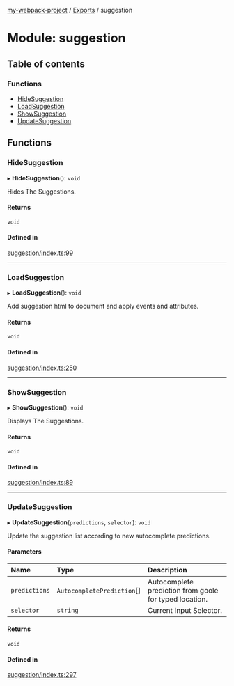 [my-webpack-project](../README.md) / [Exports](../modules.md) / suggestion

# Module: suggestion

## Table of contents

### Functions

- [HideSuggestion](suggestion.md#hidesuggestion)
- [LoadSuggestion](suggestion.md#loadsuggestion)
- [ShowSuggestion](suggestion.md#showsuggestion)
- [UpdateSuggestion](suggestion.md#updatesuggestion)

## Functions

### HideSuggestion

▸ **HideSuggestion**(): `void`

Hides The Suggestions.

#### Returns

`void`

#### Defined in

[suggestion/index.ts:99](https://github.com/hitendrarao/location/blob/56352cf/src/suggestion/index.ts#L99)

___

### LoadSuggestion

▸ **LoadSuggestion**(): `void`

Add suggestion html to document and apply events and attributes.

#### Returns

`void`

#### Defined in

[suggestion/index.ts:250](https://github.com/hitendrarao/location/blob/56352cf/src/suggestion/index.ts#L250)

___

### ShowSuggestion

▸ **ShowSuggestion**(): `void`

Displays The Suggestions.

#### Returns

`void`

#### Defined in

[suggestion/index.ts:89](https://github.com/hitendrarao/location/blob/56352cf/src/suggestion/index.ts#L89)

___

### UpdateSuggestion

▸ **UpdateSuggestion**(`predictions`, `selector`): `void`

Update the suggestion list according to new autocomplete predictions.

#### Parameters

| Name | Type | Description |
| :------ | :------ | :------ |
| `predictions` | `AutocompletePrediction`[] | Autocomplete prediction from goole for typed location. |
| `selector` | `string` | Current Input Selector. |

#### Returns

`void`

#### Defined in

[suggestion/index.ts:297](https://github.com/hitendrarao/location/blob/56352cf/src/suggestion/index.ts#L297)
